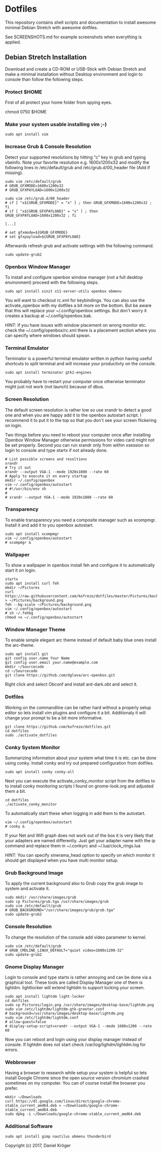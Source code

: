 # Dotfiles

This repository contains shell scripts and documentation to install awesome
minimal Debian Stretch with awesome dotfiles.

See SCREENSHOTS.md for example screenshots when everything is applied.

## Debian Stretch Installation

Download and create a CD-ROM or USB-Stick with Debian Stretch and make a minimal
installation without Desktop environment and login to console than follow the
following steps.

### Protect $HOME

First of all protect your home folder from spying eyes.

chmod 0750 $HOME

### Make your system usable installing vim ;-)

    sudo apt install vim

### Increase Grub & Console Resolution

Detect your supported resolutions by hitting "c" key in grub and typing vbeinfo.
Note your favorite resolution e.g. 1600x1200x32 and modify the following lines in
/etc/default/grub and /etc/grub.d/00_header file (Add if missing).

    sudo vim /etc/default/grub
    # GRUB_GFXMODE=1600x1200x32
    # GRUB_GFXPAYLOAD=1600x1200x32

    sudo vim /etc/grub.d/00_header
    # if [ "x${GRUB_GFXMODE}" = "x" ] ; then GRUB_GFXMODE=1600x1200x32 ; fi
    # if [ "x${GRUB_GFXPAYLOAD}" = "x" ] ; then GRUB_GFXPAYLOAD=1600x1200x32 ; fi

    [...]

    # set gfxmode=${GRUB_GFXMODE}
    # set gfxpayload=${GRUB_GFXPAYLOAD}

Afterwards refresh grub and activate settings with the following command.

    sudo update-grub2

### Openbox Window Manager

To install and configure openbox window manager (not a full desktop environment)
proceed with the following steps.

    sudo apt install xinit x11-server-utils openbox obmenu

You will want to checkout rc.xml for keybindings. You can also use the
activate_openbox with my dotfiles a bit more on the bottom. But be aware that
this will replace your ~/.config/openbox settings. But don't worry it creates
a backup at ~/.config/openbox.bak.

HINT: If you have issues with window placement on wrong monitor etc. check the
~/.config/openbox/rc.xml there is a placement section where you can specify
where windows should spwan.

### Terminal Emulator

Terminator is a powerful terminal emulator written in python having useful
shortcuts to split terminal and will increase your productivty on the console.

    sudo apt install terminator gtk2-engines

You probably have to restart your computer once otherwise terminator might just
not work (not launch) because of dbus.


### Screen Resolution

The default screen resolution is rather low so use xrandr to detect a good one
and when you are happy add it to the openbox autostart script. I recommend it
to put it to the top so that you don't see your screen flickering on login.

Two things before you need to reboot your computer once after installing
Openbox Window Manager otherwise permissions for video card might not be set
properly. Second you can run xrandr only from within xsession so login to
console and type startx if not already done.

    # List possible screens and resoltions
    xrandr
    # Try it out
    xrandr --output VGA-1 --mode 1920x1080 --rate 60
    # Apply to execute it on every startup
    mkdir ~/.config/openbox
    vim ~/.config/openbox/autostart
    # #!/usr/bin/env sh
    #
    # xrandr --output VGA-1 --mode 1920x1080 --rate 60


### Transparency

To enable transparency you need a composite manager such as xcompmgr. Install
it and add it to you openbox autostart.

    sudo apt install xcompmgr
    vim ~/.config/openbox/autostart
    # xcompmgr &

### Wallpaper

To show a wallpaper in openbox install feh and configure it to automatically
start it on login.

    startx
    sudo apt install curl feh
    mkdir ~/Pictures
    curl https://raw.githubusercontent.com/kofrezo/dotfiles/master/Pictures/background.png > ~/Pictures/background.png
    feh --bg-scale ~/Pictures/background.png
    vim ~/.config/openbox/autostart
    # sh ~/.fehbg
    chmod +x ~/.config/openbox/autostart

### Window Manager Theme

To enable simple elegant arc theme instead of default baby blue ones install
the arc-theme.

    sudo apt install git
    git config user.name Your Name
    git config user.email your.name@example.com
    mkdir ~/Sourcecode
    cd ~/Sourcecode
    git clone https://github.com/dglava/arc-openbox.git

Right click and select Obconf and install ard-dark.obt and select it.

### Dotfiles

Working on the commandline can be rather hard without a properly setup editor
so lets install vim plugins and configure it a bit. Additionaly it will change
your prompt to be a bit more informative.

    git clone https://github.com/kofrezo/dotfiles.git
    cd dotfiles
    sudo ./activate_dotfiles

### Conky System Monitor

Summarizing information about your system what time it is etc. can be done
using conky. Install conky and try out prepared configuration from dotfiles.

    sudo apt install conky conky-all

Next you can execute the activate_conky_monitor script from the dotfiles to
to install conky monitoring scripts I found on gnome-look.org and adjusted them
a bit.

    cd dotfiles
    ./activate_conky_monitor

To automatically start these when logging in add them to the autostart.

    vim ~/.config/openbox/autostart
    # conky &

If your Net and Wifi graph does not work out of the box it is very likely that
your adapters are named differently. Just get your adapter name with the ip
command and replace them in ~/.conkyrc and ~/.lua/clock_rings.lua

HINT: You can specify xinerama_head option to specify on which monitor it
should get displayed when you have multi monitor setup.

### Grub Background Image

To apply the current background also to Grub copy the grub image to system and
activate it.

    sudo mkdir /usr/share/images/grub
    sudo cp Pictures/grub.tga /usr/share/images/grub
    sudo vim /etc/default/grub
    # GRUB_BACKGROUND="/usr/share/images/grub/grub.tga"
    sudo update-grub2

### Console Resolution

To change the resolution of the console add video parameter to kernel.

    sudo vim /etc/default/grub
    # GRUB_CMDLINE_LINUX_DEFAULT="quiet video=1600x1200-32"
    sudo update-grub2

### Gnome Display Manager

Login to console and type startx is rather annoying and can be done via a
graphical tool. These tools are called Display Manager one of them is lightdm.
lightlocker will extend lightdm to support locking your screen.

    sudo apt install lightdm light-locker
    cd dotfiles
    sudo cp Pictures/login.png /usr/share/images/desktop-base/lightdm.png
    sudo vim /etc/lightdm/lightdm-gtk-greeter.conf
    # background=/usr/share/images/desktop-base/lightdm.png
    sudo vim /etc/lightdm/lightdm.conf
    # allow-guest=false
    # display-setup-script=xrandr --output VGA-1 --mode 1600x1200 --rate 60

Now you can reboot and login using your display manager instead of console. If
lightdm does not start check /var/log/lighdm/lightdm.log for errors.


### Webbrowser

Having a browser to research while setup your system is helpful so lets install
Google Chrome since the open source version chromium crashed sometimes on my
computer. You can of course install the browser you prefer.

    mkdir ~/Downloads
    curl https://dl.google.com/linux/direct/google-chrome-stable_current_amd64.deb > ~/Downloads/google-chrome-stable_current_amd64.deb
    sudo dpkg -i ~/Downloads/google-chrome-stable_current_amd64.deb

### Additional Software

    sudo apt install gimp nautilus obmenu thunderbird

Copyright (c) 2017, Daniel Kröger
